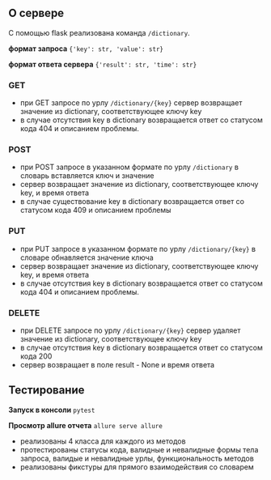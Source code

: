 ## О сервере
С помощью flask реализована команда `/dictionary`.

 __формат запроса__ `{'key': str, 'value': str}`


 __формат ответа сервера__ `{'result': str, 'time': str}`

### GET
* при GET запросе по урлу `/dictionary/{key}` сервер возвращает значение из dictionary, соответствующее ключу key
* в случае отсутствия key в dictionary возвращается ответ со статусом кода 404 и описанием проблемы.

### POST
* при POST запросе в указанном формате по урлу `/dictionary` в словарь вставляется ключ и значение
* сервер возвращает значение из dictionary, соответствующее ключу key, и время ответа
* в случае существование key в dictionary возвращается ответ со статусом кода 409 и описанием проблемы

### PUT
* при PUT запросе в указанном формате по урлу `/dictionary/{key}` в словаре обнавляется значение ключа 
* сервер возвращает значение из dictionary, соответствующее ключу key, и время ответа
* в случае отсутствия key в dictionary возвращается ответ со статусом кода 404 и описанием проблемы.

### DELETE
* при DELETE запросе по урлу `/dictionary/{key}` сервер удаляет значение из dictionary, соответствующее ключу key
* в случае отсутствия key в dictionary возвращается ответ со статусом кода 200
* сервер возвращает в поле result - None и время ответа

## Тестирование 
__Запуск в консоли__ `pytest`

__Просмотр allure отчета__ `allure serve allure`

* реализованы 4 класса для каждого из методов 
* протестированы статусы кода, валидные и невалидные формы тела запроса, валидые и невалидные урлы, функциональность методов 
* реализованы фикстуры для прямого взаимодействия со словарем 









 
